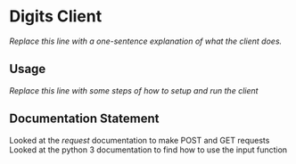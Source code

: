 # Digits Client

*Replace this line with a one-sentence explanation of what the client does.*

## Usage

*Replace this line with some steps of how to setup and run the client*

## Documentation Statement

Looked at the *request* documentation to make POST and GET requests
Looked at the python 3 documentation to find how to use the input function